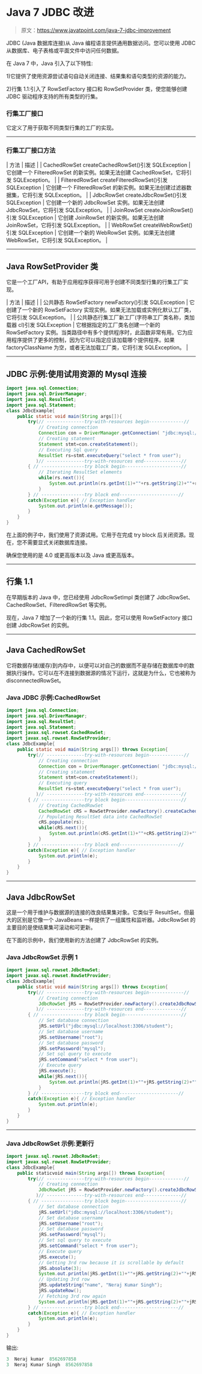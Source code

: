 # Java 7 JDBC 改进

> 原文：<https://www.javatpoint.com/java-7-jdbc-improvement>

JDBC (Java 数据库连接)从 Java 编程语言提供通用数据访问。您可以使用 JDBC 从数据库、电子表格或平面文件中访问任何数据。

在 Java 7 中，Java 引入了以下特性:

1)它提供了使用资源尝试语句自动关闭连接、结果集和语句类型的资源的能力。

2)行集 1.1:引入了 RowSetFactory 接口和 RowSetProvider 类，使您能够创建 JDBC 驱动程序支持的所有类型的行集。

### 行集工厂接口

它定义了用于获取不同类型行集的工厂的实现。

* * *

### 行集工厂接口方法

| 方法 | 描述 |
| CachedRowSet createCachedRowSet()引发 SQLException | 它创建一个 FilteredRowSet 的新实例。如果无法创建 CachedRowSet，它将引发 SQLException。 |
| FilteredRowSet createFilteredRowSet()引发 SQLException | 它创建一个 FilteredRowSet 的新实例。如果无法创建过滤器数据集，它将引发 SQLException。 |
| JdbcRowSet createJdbcRowSet()引发 SQLException | 它创建一个新的 JdbcRowSet 实例。如果无法创建 JdbcRowSet，它将引发 SQLException。 |
| JoinRowSet createJoinRowSet()引发 SQLException | 它创建 JoinRowSet 的新实例。如果无法创建 JoinRowSet，它将引发 SQLException。 |
| WebRowSet createWebRowSet()引发 SQLException | 它创建一个新的 WebRowSet 实例。如果无法创建 WebRowSet，它将引发 SQLException。 |

* * *

## Java RowSetProvider 类

它是一个工厂API，有助于应用程序获得可用于创建不同类型行集的行集工厂实现。

| 方法 | 描述 |
| 公共静态 RowSetFactory newFactory()引发 SQLException | 它创建了一个新的 RowSetFactory 实现实例。如果无法加载或实例化默认工厂类，它将引发 SQLException。 |
| 公共静态行集工厂新工厂(字符串工厂类名称，类加载器 cl)引发 SQLException | 它根据指定的工厂类名创建一个新的 RowSetFactory 实例。当类路径中有多个提供程序时，此函数非常有用。它为应用程序提供了更多的控制，因为它可以指定应该加载哪个提供程序。如果 factoryClassName 为空，或者无法加载工厂类，它将引发 SQLException。 |

* * *

## JDBC 示例:使用试用资源的 Mysql 连接

```java
import java.sql.Connection;
import java.sql.DriverManager;
import java.sql.ResultSet;
import java.sql.Statement;  
class JdbcExample{  
	public static void main(String args[]){
		try(// --------------try-with-resources begin-------------//
			// Creating connection
			Connection con = DriverManager.getConnection( "jdbc:mysql://localhost:3306/student","root","mysql");
			// Creating statement
			Statement stmt=con.createStatement();
			// Executing Sql query
			ResultSet rs=stmt.executeQuery("select * from user");
		   )// --------------try-with-resources end--------------//
		{ // ----------------try block begin---------------------//
			// Iterating ResultSet elements
			while(rs.next()){  
				System.out.println(rs.getInt(1)+""+rs.getString(2)+""+rs.getString(3));  
			}
		} // ----------------try block end----------------------//
		catch(Exception e){ // Exception handler 
			System.out.println(e.getMessage());
		}  
	}
}

```

在上面的例子中，我们使用了资源试用。它用于在完成 try block 后关闭资源。现在，您不需要显式关闭数据库连接。

确保您使用的是 4.0 或更高版本以及 Java 或更高版本。

* * *

## 行集 1.1

在早期版本的 Java 中，您已经使用 JdbcRowSetImpl 类创建了 JdbcRowSet、CachedRowSet、FilteredRowSet 等实例。

现在，Java 7 增加了一个新的行集 1.1。因此，您可以使用 RowSetFactory 接口创建 JdbcRowSet 的实例。

* * *

## Java CachedRowSet

它将数据存储(缓存)到内存中，以便可以对自己的数据而不是存储在数据库中的数据执行操作。它可以在不连接到数据源的情况下运行，这就是为什么，它也被称为 disconnectedRowSet。

### Java JDBC 示例:CachedRowSet

```java
import java.sql.Connection;
import java.sql.DriverManager;
import java.sql.ResultSet;
import java.sql.Statement;
import javax.sql.rowset.CachedRowSet;
import javax.sql.rowset.RowSetProvider;  
class JdbcExample{  
	public static void main(String args[]) throws Exception{
		try(// --------------try-with-resources begin-------------//
			// Creating connection
			Connection con = DriverManager.getConnection( "jdbc:mysql://localhost:3306/student","root","mysql");
			// Creating statement
			Statement stmt=con.createStatement();
			// Executing query
			ResultSet rs=stmt.executeQuery("select * from user");
		   )// --------------try-with-resources end--------------//
		{ // ----------------try block begin---------------------//
			// Creating CachedRowSet
			CachedRowSet cRS = RowSetProvider.newFactory().createCachedRowSet();
			// Populating ResultSet data into CachedRowSet
			cRS.populate(rs);
			while(cRS.next()){  
				System.out.println(cRS.getInt(1)+""+cRS.getString(2)+""+cRS.getString(3));  
			}
		} // ----------------try block end----------------------//
		catch(Exception e){ // Exception handler 
			System.out.println(e);
		}  
	}
}

```

* * *

## Java JdbcRowSet

这是一个用于维护与数据源的连接的改良结果集对象。它类似于 ResultSet，但最大的区别是它像一个 JavaBeans 一样提供了一组属性和监听器。JdbcRowSet 的主要目的是使结果集可滚动和可更新。

在下面的示例中，我们使用新的方法创建了 JdbcRowSet 的实例。

### Java JdbcRowSet 示例 1

```java
import javax.sql.rowset.JdbcRowSet;
import javax.sql.rowset.RowSetProvider;  
class JdbcExample{  
	public static void main(String args[]) throws Exception{
		try(// --------------try-with-resources begin-------------//
			// Creating connection
			JdbcRowSet jRS = RowSetProvider.newFactory().createJdbcRowSet();
		   )// --------------try-with-resources end--------------//
		{ // ----------------try block begin---------------------//
			// Set database connection
			jRS.setUrl("jdbc:mysql://localhost:3306/student");
			// Set database username
			jRS.setUsername("root");
			// Set database password
			jRS.setPassword("mysql");
			// Set sql query to execute 
			jRS.setCommand("select * from user");
			// Execute query
			jRS.execute();
			while(jRS.next()){  
				System.out.println(jRS.getInt(1)+""+jRS.getString(2)+""+jRS.getString(3));  
			}
		} // ----------------try block end----------------------//
		catch(Exception e){ // Exception handler 
			System.out.println(e);
		}  
	}
}

```

* * *

### Java JdbcRowSet 示例:更新行

```java
import javax.sql.rowset.JdbcRowSet;
import javax.sql.rowset.RowSetProvider;  
class JdbcExample{  
	public staticvoid main(String args[]) throws Exception{
		try(// --------------try-with-resources begin-------------//
			// Creating connection
			JdbcRowSet jRS = RowSetProvider.newFactory().createJdbcRowSet();
		   )// --------------try-with-resources end--------------//
		{ // ----------------try block begin---------------------//
			// Set database connection
			jRS.setUrl("jdbc:mysql://localhost:3306/student");
			// Set database username
			jRS.setUsername("root");
			// Set database password
			jRS.setPassword("mysql");
			// Set sql query to execute 
			jRS.setCommand("select * from user");
			// Execute query
			jRS.execute();
			// Getting 3rd row because it is scrollable by default
			jRS.absolute(3);  
			System.out.println(jRS.getInt(1)+""+jRS.getString(2)+""+jRS.getString(3));  
			// Updating 3rd row
			jRS.updateString("name", "Neraj Kumar Singh");
			jRS.updateRow();
			// Fetching 3rd row again
			System.out.println(jRS.getInt(1)+""+jRS.getString(2)+""+jRS.getString(3));
		} // ----------------try block end----------------------//
		catch(Exception e){ // Exception handler 
			System.out.println(e);
		}  
	}
}

```

输出:

```java
3  Neraj kumar  8562697858
3  Neraj Kumar Singh  8562697858

```